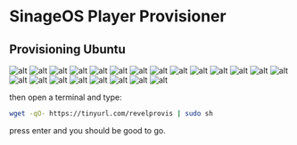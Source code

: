 # SinageOS Player Provisioner

## Provisioning Ubuntu

![alt](images/IMG_6770.JPG)
![alt](images/IMG_6831.JPG)
![alt](images/IMG_6832.JPG)
![alt](images/IMG_6833.JPG)
![alt](images/IMG_6834.JPG)
![alt](images/IMG_6835.JPG)
![alt](images/IMG_6836.JPG)
![alt](images/IMG_6837.JPG)
![alt](images/IMG_6838.JPG)
![alt](images/IMG_6839.JPG)
![alt](images/IMG_6840.JPG)
![alt](images/IMG_6841.JPG)
![alt](images/IMG_6842.JPG)
![alt](images/IMG_6843.JPG)
![alt](images/IMG_6844.JPG)
![alt](images/IMG_6845.JPG)
![alt](images/IMG_6846.JPG)
![alt](images/IMG_6847.JPG)
![alt](images/IMG_6848.JPG)
![alt](images/IMG_6849.JPG)
![alt](images/IMG_6850.JPG)
![alt](images/IMG_6851.JPG)

then open a terminal and type:

```bash
wget -qO- https://tinyurl.com/revelprovis | sudo sh
```

press enter and you should be good to go.

